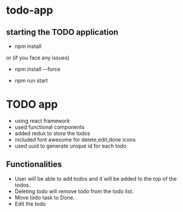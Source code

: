 # todo-app

## starting the TODO application

- npm install

or (if you face any issues)

- npm install --force

- npm run start

# TODO app

- using react framework
- used functional components
- added redux to store the todos
- included font awesome for delete,edit,done icons
- used uuid to generate unique id for each todo

## Functionalities

- User will be able to add todos and it will be added to the top of the todos.
- Deleting todo will remove todo from the todo list.
- Move todo task to Done.
- Edit the todo
